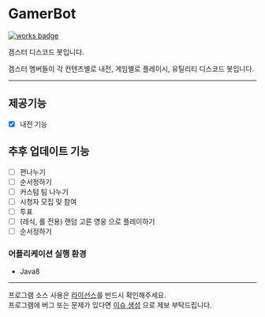# GamerBot
[![works badge](https://cdn.rawgit.com/nikku/works-on-my-machine/v0.2.0/badge.svg)](https://github.com/nikku/works-on-my-machine)

겜스터 디스코드 봇입니다.

겜스터 멤버들이 각 컨텐츠별로 내전, 게임별로 플레이시, 유틸리티 디스코드 봇입니다.
 
---
## 제공기능
 - [X] 내전 기능

## 추후 업데이트 기능
 - [ ] 편나누기
 - [ ] 순서정하기
 - [ ] 커스텀 팀 나누기
 - [ ] 시청자 모집 및 참여
 - [ ] 투표
 - [ ] (레식, 롤 전용) 랜덤 고른 영웅 으로 플레이하기 
 - [ ] 순서정하기

### 어플리케이션 실행 환경
- Java8
---

프로그램 소스 사용은 [라이선스](https://github.com/laskdjlaskdj12/gamsterbot4j/blob/master/LICENSE.md)를 반드시 확인해주세요.  
프로그램에 버그 또는 문제가 있다면 [이슈 생성](https://github.com/laskdjlaskdj12/gamsterbot4j/issues/new) 으로 제보 부탁드립니다.